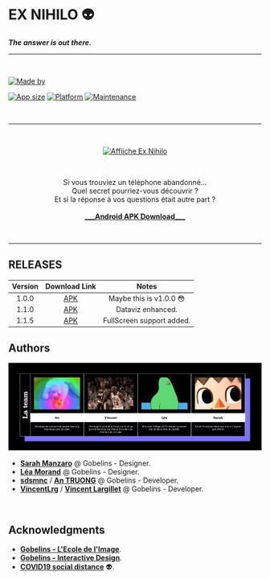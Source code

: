 # EX NIHILO :alien:

_**The answer is out there.**_

---

<br>

[![Made by](https://img.shields.io/badge/Team-EX%20NIHILO%20%40%20Gobelins%20BDDI%202020-lightgrey)](../docs/team-ex-nihilo.gif)

[![App size](https://img.shields.io/badge/APK%20size-~55%20Mb-blue)](https://www.dropbox.com/s/zp2zxpsa2dy0mrp/ex-nihilo-1.1.5.0.apk?dl=0) [![Platform](https://img.shields.io/badge/Platform-Android%20only!-red)]() [![Maintenance](https://img.shields.io/badge/Maintained%3F-maybe-yellow)](https://github.com/sdsmnc221/ex-nihilo/graphs/commit-activity)

<br>

---

<br>

<p align="center">
    <a href="https://exnihilo.netlify.app" target="__blank"><img src="../docs/exnihilo_affiche.jpg" alt="Affiiche Ex Nihilo" height="720"/></a>
</p>

<br>

<p align="center">
    Si vous trouviez un téléphone abandonné...
    <br>
    Quel secret pourriez-vous découvrir ?
    <br>
    Et si la réponse à vos questions était autre part ?
    <br>
    <br>
    <a href="https://exnihilo.netlify.app" target="__blank"><b>___Android APK Download___</b></a>
</p>

<br>

---

## RELEASES

| Version |                                Download Link                                |             Notes              |
| :-----: | :-------------------------------------------------------------------------: | :----------------------------: |
|  1.0.0  |     [APK](https://www.dropbox.com/s/q0i4wyfems1odu4/ex-nihilo.apk?dl=0)     | Maybe this is v1.0.0 :flushed: |
|  1.1.0  | [APK](https://www.dropbox.com/s/1cg9jbcs63n8yl6/ex-nihilo-1.1.0.0.apk?dl=0) |       Dataviz enhanced.        |
|  1.1.5  | [APK](https://www.dropbox.com/s/zp2zxpsa2dy0mrp/ex-nihilo-1.1.5.0.apk?dl=0) |   FullScreen support added.    |

## Authors

<p align="center">
    <img src="../docs/team-ex-nihilo.gif" alt="Team Ex Nihilo"/>
</p>

- [**Sarah Manzaro**](htts://) @ Gobelins - Designer.
- [**Léa Morand**](htts://) @ Gobelins - Designer.
- [**sdsmnc**](https://github.com/sdsmnc221) / [**An TRUONG**](https://antr.tech) @ Gobelins - Developer.
- [**VincentLrg**](https://github.com/VincentLrg) / [**Vincent Largillet**](https://www.vincentlargillet.fr/) @ Gobelins - Developer.

<br>

## Acknowledgments

- [**Gobelins - L'Ecole de l'Image**](https://www.gobelins.fr/).
- [**Gobelins - Interactive Design**](http://designinteractif.gobelins.fr/).
- [**COVID19 social distance**](https://dev.to/search?q=covid19) :alien:.
